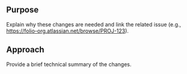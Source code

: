 ## Purpose

Explain why these changes are needed and link the related issue (e.g., https://folio-org.atlassian.net/browse/PROJ-123).

## Approach

Provide a brief technical summary of the changes.
